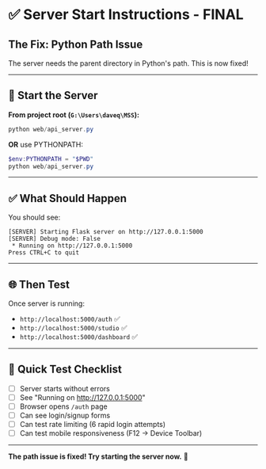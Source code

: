 # ✅ Server Start Instructions - FINAL

## The Fix: Python Path Issue

The server needs the parent directory in Python's path. This is now fixed!

---

## 🚀 Start the Server

**From project root (`G:\Users\daveq\MSS`):**

```powershell
python web/api_server.py
```

**OR** use PYTHONPATH:

```powershell
$env:PYTHONPATH = "$PWD"
python web/api_server.py
```

---

## ✅ What Should Happen

You should see:
```
[SERVER] Starting Flask server on http://127.0.0.1:5000
[SERVER] Debug mode: False
 * Running on http://127.0.0.1:5000
Press CTRL+C to quit
```

---

## 🌐 Then Test

Once server is running:
- `http://localhost:5000/auth` ✅
- `http://localhost:5000/studio` ✅
- `http://localhost:5000/dashboard` ✅

---

## 🎯 Quick Test Checklist

- [ ] Server starts without errors
- [ ] See "Running on http://127.0.0.1:5000"
- [ ] Browser opens `/auth` page
- [ ] Can see login/signup forms
- [ ] Can test rate limiting (6 rapid login attempts)
- [ ] Can test mobile responsiveness (F12 → Device Toolbar)

---

**The path issue is fixed! Try starting the server now.** 🚀

